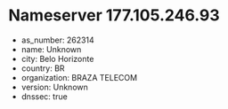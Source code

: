 # Nameserver 177.105.246.93

* as_number: 262314
* name: Unknown
* city: Belo Horizonte
* country: BR
* organization: BRAZA TELECOM
* version: Unknown
* dnssec: true
